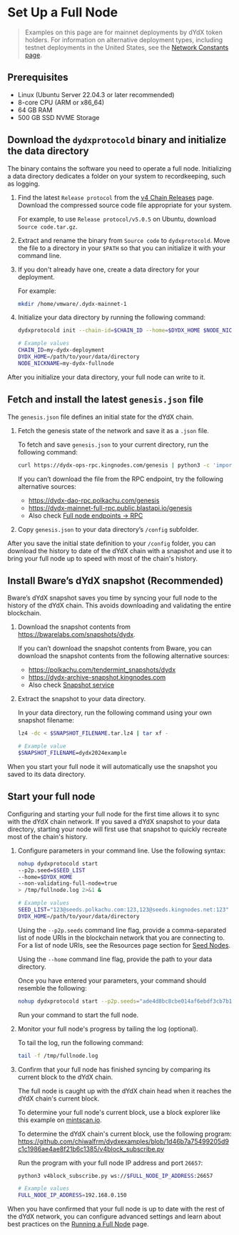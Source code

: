 # Set Up a Full Node

> Examples on this page are for mainnet deployments by dYdX token holders. For information on alternative deployment types, including testnet deployments in the United States, see the [Network Constants page](../infrastructure_providers-network/network_constants.mdx).

## Prerequisites
- Linux (Ubuntu Server 22.04.3 or later recommended)
- 8-core CPU (ARM or x86_64)
- 64 GB RAM
- 500 GB SSD NVME Storage

## Download the `dydxprotocold` binary and initialize the data directory
The binary contains the software you need to operate a full node. Initializing a data directory dedicates a folder on your system to recordkeeping, such as logging.

1. Find the latest `Release protocol` from the [v4 Chain Releases](https://github.com/dydxprotocol/v4-chain/releases/) page. Download the compressed source code file appropriate for your system.
   
   For example, to use `Release protocol/v5.0.5` on Ubuntu, download `Source code.tar.gz`.

2. Extract and rename the binary from `Source code` to `dydxprotocold`.  Move the file to a directory in your `$PATH` so that you can initialize it with your command line.

3. If you don't already have one, create a data directory for your deployment. 

   For example: 
   ```bash
   mkdir /home/vmware/.dydx-mainnet-1
   ```

4. Initialize your data directory by running the following command:
   ```bash
   dydxprotocold init --chain-id=$CHAIN_ID --home=$DYDX_HOME $NODE_NICKNAME
   
   # Example values
   CHAIN_ID=my-dydx-deployment
   DYDX_HOME=/path/to/your/data/directory
   NODE_NICKNAME=my-dydx-fullnode
   ```

After you initialize your data directory, your full node can write to it.

## Fetch and install the latest `genesis.json` file
The `genesis.json` file defines an initial state for the dYdX chain.

1. Fetch the genesis state of the network and save it as a `.json` file. 
   
   To fetch and save `genesis.json` to your current directory, run the following command:
   ```bash
   curl https://dydx-ops-rpc.kingnodes.com/genesis | python3 -c 'import json,sys;print(json.dumps(json.load(sys.stdin)["result"]["genesis"], indent=2))' > genesis.json
   ```

   If you can’t download the file from the RPC endpoint, try the following alternative sources:
   - https://dydx-dao-rpc.polkachu.com/genesis
   - https://dydx-mainnet-full-rpc.public.blastapi.io/genesis
   - Also check [Full node endpoints → RPC](../infrastructure_providers-network/resources.mdx#full-node-endpoints)

2. Copy `genesis.json` to your data directory’s `/config` subfolder.

After you save the initial state definition to your `/config` folder, you can download the history to date of the dYdX chain with a snapshot and use it to bring your full node up to speed with most of the chain's history.

## Install Bware’s dYdX snapshot (Recommended)
Bware’s dYdX snapshot saves you time by syncing your full node to the history of the dYdX chain. This avoids downloading and validating the entire blockchain.

1. Download the snapshot contents from https://bwarelabs.com/snapshots/dydx. 

   If you can’t download the snapshot contents from Bware, you can download the snapshot contents from the following alternative sources:
   - https://polkachu.com/tendermint_snapshots/dydx
   - https://dydx-archive-snapshot.kingnodes.com
   - Also check [Snapshot service](/infrastructure_providers-network/resources#snapshot-service)

2. Extract the snapshot to your data directory.

   In your data directory, run the following command using your own snapshot filename:
   ```bash
   lz4 -dc < $SNAPSHOT_FILENAME.tar.lz4 | tar xf -

   # Example value
   $SNAPSHOT_FILENAME=dydx2024example
   ```

When you start your full node it will automatically use the snapshot you saved to its data directory.

## Start your full node
Configuring and starting your full node for the first time allows it to sync with the dYdX chain network. If you saved a dYdX snapshot to your data directory, starting your node will first use that snapshot to quickly recreate most of the chain's history.

1. Configure parameters in your command line. Use the following syntax:

   ```bash
   nohup dydxprotocold start
   --p2p.seed=$SEED_LIST
   --home=$DYDX_HOME
   --non-validating-full-node=true
   > /tmp/fullnode.log 2>&1 &
   
   # Example values
   SEED_LIST="123@seeds.polkachu.com:123,123@seeds.kingnodes.net:123"
   DYDX_HOME=/path/to/your/data/directory
   ```

   Using the `--p2p.seeds` command line flag, provide a comma-separated list of node URIs in the blockchain network that you are connecting to. For a list of node URIs, see the Resources page section for [Seed Nodes](../infrastructure_providers-network/resources.mdx#seed-nodes).
   
   Using the `--home` command line flag, provide the path to your data directory.

   Once you have entered your parameters, your command should resemble the following:
   ```bash
   nohup dydxprotocold start --p2p.seeds="ade4d8bc8cbe014af6ebdf3cb7b1e9ad36f412c0@seeds.polkachu.com:23856,65b740ee326c9260c30af1f044e9cda63c73f7c1@seeds.kingnodes.net:23856,f04a77b92d0d86725cdb2d6b7a7eb0eda8c27089@dydx-mainnet-seed.bwarelabs.com:36656,20e1000e88125698264454a884812746c2eb4807@seeds.lavenderfive.com:23856,c2c2fcb5e6e4755e06b83b499aff93e97282f8e8@tenderseed.ccvalidators.com:26401,4f20c3e303c9515051b6276aeb89c0b88ee79f8f@seed.dydx.cros-nest.com:26656,a9cae4047d5c34772442322b10ef5600d8e54900@dydx-mainnet-seednode.allthatnode.com:26656,802607c6db8148b0c68c8a9ec1a86fd3ba606af6@64.227.38.88:26656,4c30c8a95e26b07b249813b677caab28bf0c54eb@rpc.dydx.nodestake.top:666,ebc272824924ea1a27ea3183dd0b9ba713494f83@dydx-mainnet-seed.autostake.com:27366" --home=$DYDX_HOME --non-validating-full-node=true > /tmp/fullnode.log 2>&1 &
   ```
   
   Run your command to start the full node.

2. Monitor your full node's progress by tailing the log (optional).
   
   To tail the log, run the following command: 
   ```bash
   tail -f /tmp/fullnode.log
   ```
3. Confirm that your full node has finished syncing by comparing its current block to the dYdX chain.
   
   The full node is caught up with the dYdX chain head when it reaches the dYdX chain's current block.

   To determine your full node's current block, use a block explorer like this example on [mintscan.io](https://www.mintscan.io/dydx).

   To determine the dYdX chain's current block, use the following program: https://github.com/chiwalfrm/dydxexamples/blob/1d46b7a75499205d9c1c1986ae4ae8f21b6c1385/v4block_subscribe.py

   Run the program with your full node IP address and port `26657`:
   ```bash
   python3 v4block_subscribe.py ws://$FULL_NODE_IP_ADDRESS:26657

   # Example values
   FULL_NODE_IP_ADDRESS=192.168.0.150
   ```

When you have confirmed that your full node is up to date with the rest of the dYdX 
network, you can configure advanced settings and learn about best practices on the [Running a Full Node](../infrastructure_providers-validators/running_full_node) page.

